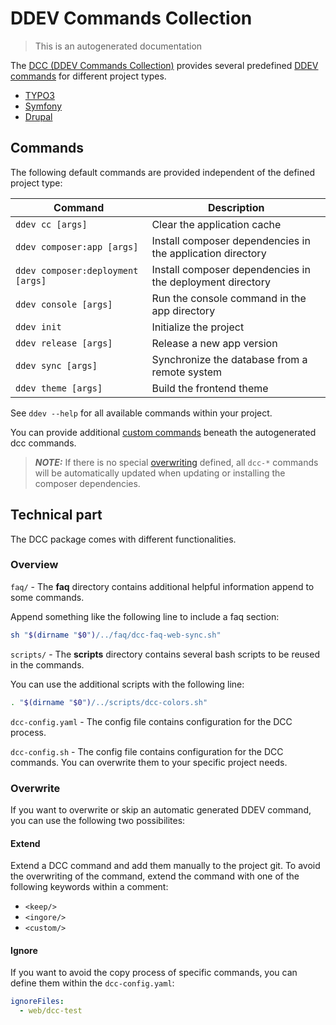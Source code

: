 DDEV Commands Collection
========================

> This is an autogenerated documentation

The [DCC (DDEV Commands Collection)](https://github.com/jackd248/ddev-commands-collection) provides several predefined [DDEV commands](https://ddev.readthedocs.io/en/stable/users/cli-usage/) for different project types.

- [TYPO3](https://github.com/jackd248/ddev-commands-collection/tree/master/src/CommandsCollection/typo3)
- [Symfony](https://github.com/jackd248/ddev-commands-collection/tree/master/src/CommandsCollection/symfony)
- [Drupal](https://github.com/jackd248/ddev-commands-collection/tree/master/src/CommandsCollection/drupal)

## Commands

The following default commands are provided independent of the defined project type:

| Command                           | Description                                                |
|-----------------------------------|------------------------------------------------------------|
| `ddev cc [args]`                  | Clear the application cache                                |
| `ddev composer:app [args]`        | Install composer dependencies in the application directory |
| `ddev composer:deployment [args]` | Install composer dependencies in the deployment directory  |
| `ddev console [args]`             | Run the console command in the app directory               |
| `ddev init`                       | Initialize the project                                     |
| `ddev release [args]`             | Release a new app version                                  |
| `ddev sync [args]`                | Synchronize the database from a remote system              |
| `ddev theme [args]`               | Build the frontend theme                                   |

See `ddev --help` for all available commands within your project.

You can provide additional [custom commands](https://ddev.readthedocs.io/en/stable/users/extend/custom-commands/) beneath the autogenerated dcc commands.

> **_NOTE:_** If there is no special [overwriting](#overwrite) defined, all `dcc-*` commands will be automatically updated when updating or installing the composer dependencies.

## Technical part

The DCC package comes with different functionalities.

### Overview

`faq/` - The __faq__ directory contains additional helpful information append to some commands.

Append something like the following line to include a faq section:

```bash
sh "$(dirname "$0")/../faq/dcc-faq-web-sync.sh"
```

`scripts/` - The __scripts__ directory contains several bash scripts to be reused in the commands.

You can use the additional scripts with the following line:

```bash
. "$(dirname "$0")/../scripts/dcc-colors.sh"
```

`dcc-config.yaml` - The config file contains configuration for the DCC process.

`dcc-config.sh` - The config file contains configuration for the DCC commands. You can overwrite them to your specific project needs. 

<a name="overwrite"></a>
### Overwrite

If you want to overwrite or skip an automatic generated DDEV command, you can use the following two possibilites:

#### Extend

Extend a DCC command and add them manually to the project git. To avoid the overwriting of the command, extend the command with one of the following keywords within a comment:

- `<keep/>`
- `<ingore/>`
- `<custom/>`

#### Ignore

If you want to avoid the copy process of specific commands, you can define them within the `dcc-config.yaml`:

```yaml
ignoreFiles:
  - web/dcc-test
```